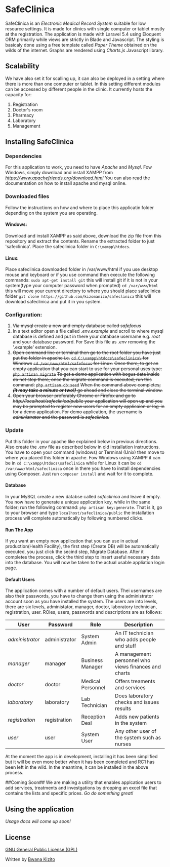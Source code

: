 # SafeClinica #
SafeClinica is an *Electronic Medical Record System* suitable for low resource settings.
It is made for clinics with single computer or tablet mostly at the registration. The application is made with Laravel 5.4 using Eloquent ORM primarily while views are strictly in Blade and Javascript. The styling is basicaly done using a free template called *Paper Theme* obtained on the wilds of the internet. Graphs are rendered using *Charts.js* Javascript library.


## Scalability ##
We have also set it for scalling up, it can also be deployed in a setting where there is more than one computer or tablet. In this setting different modules can be accessed by different people in the clinic. It currently hosts the capacity for:
1. Registration
2. Doctor's room
3. Pharmacy
4. Laboratory
5. Management


## Installing SafeClinica

### Dependencies ###
For this application to work, you need to have *Apache* and *Mysql*. Fow Windows, simply download and install XAMPP from *https://www.apachefriends.org/download.html* You can also read the documentation on how to install apache and mysql online.

### Downloaded files ###
Follow the instructions on how and where to place this applicatin folder depending on the system you are operating.
#### Windows: ####
Download and install XAMPP as said above, download the zip file from this repository and extract the contents. Rename the extracted folder to just 'safeclinica'. Place the safeclinica folder in `C:\xampp\htdocs`.
#### Linux: ####
Place safeclinica downloaded folder in /var/www/html if you use desktop mouse and keyboard or if you use command then execute the following commands:
`sudo apt-get install git`
this will install git if it is not in your system(type your computer password when prompted)
`cd /var/www/html`
this will move your current directory to where you should place safeclinica folder
`git clone https://github.com/kizomanizo/safeclinica`
this will download safeclinica and put it in you system.

### Configuration: ###
1. ~~Via mysql create a new and empty database called *safefocus*~~
2. In a text editor open a file called *.env.example* and scroll to where mysql database is defined and put in there your database username e.g. _root_ and your database password. For Save this file as *.env* removing the '.example' extension.
3. ~~Open command line or terminal then go to the root folder you have just put the folder in apache i.e.~~
~~`cd C:\xampp\htdocs\safeclinica\` for Windows~~
~~`cd /var/www/html/safefocus` for Linux.~~
~~Once there, to get an empty application that you can start to use for your personal uses type:~~
~~`php artisan migrate`~~
~~To get a demo application with bogus data inside do not stop there, once the migrate command is executed, run this command:~~
~~`php artisan db:seed`~~
~~When the command above completes; ___(it may take a minute or two!)___ go ahead and close the terminal window.~~
4. ~~Open your browser preferably Chrome or Firefox and go to *http://localhost/safeclinica/public* your application will open up and you may be prompted to register new users for an empty applicaion or log-in for a demo application. For demo application, the username is *administrator* and the password is *safeclinica*.~~


### Update ###
Put this folder in your apache like explained below in previous directions. Also create the .env file as described below in old installation instructions. You have to open your command (windows) or Terminal (Unix) then move to where you placed this folder in apache. Fow Windows using XAMPP it can be in `cd C:\xampp\htdocs\safeclinica` while for Linux it can be `cd /var/www/html/safeclinica` once in there you have to install dependencies using Composer. Just run `composer install` and wait for it to complete.

#### Database ####
In your MySQL create a new databse called *safeclinica* and leave it empty. You now have to generate a unique application key, while in the same folder; run the following command: `php artisan key:generate`. That is it, go to your browser and type `localhost/safeclinica/public` the installation process will complete automatically by following numbered clicks.

#### Run The App ####

If you want an empty new application that you can use in actual production(Health Facility), the first step (Create DB) will be automatically executed, you just click the secind step, Migrate Database. After it completes the process, click the third step to insert useful necessary data into the database. You will now be taken to the actual usable appliation login page.

#### Default Users ####
The application comes with a number of default users. Thei usernames are also their passwords, you have to change them using the administrator account soon as you have installed the system. The users are into levels, there are six levels, administator, manager, doctor, laboratory technician, registration, user. ROles, users, passwords and descriptions are as follows:

User 			| Password 		| Role 				| Description
--- 			| --- 			| --- 				| ---
*administrator* | administrator | System Admin 		| An IT technician who adds people and stuff
*manager* 		| manager 		| Business Manager 	| A management personnel who views finances and charts
*doctor* 		| doctor 		| Medical Personnel | Offers treaments and services
*laboratory* 	| laboratory 	| Lab Technician 	| Does laboratory checks and issues results
*registration* 	| registration 	| Reception Desl 	| Adds new patients in the system
*user* 			| user 			| System User 		| Any other user of the system such as nurses

At the moment the app is in development, installing it has been simplified but it will be even more better when it has been completed and RC1 has been left in the wild. In the meantime, it can be installed in the above process.

##Coming Soon##
We are making a utility that enables applcation users to add services, treatments and investgations by dropping an excel file that contains the lists and specific prices.
*Go do something great!*

## Using the application ##
*Usage docs will come up soon!*

## License ##
[GNU General Public License (GPL)](https://opensource.org/licenses/GPL-3.0)

Written by [Bwana Kizito](http://twitter.com/kizomanizo)
